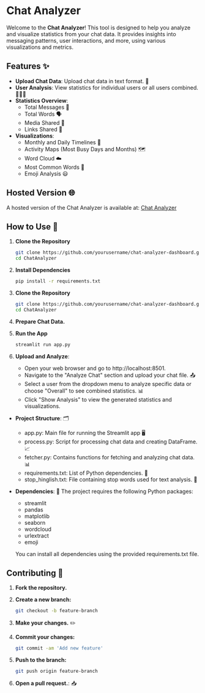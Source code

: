# Chat Analyzer

Welcome to the **Chat Analyzer**! This tool is designed to help you analyze and visualize statistics from your chat data. It provides insights into messaging patterns, user interactions, and more, using various visualizations and metrics.

## Features ✨

- **Upload Chat Data**: Upload chat data in text format. 📂
- **User Analysis**: View statistics for individual users or all users combined. 🧑‍🤝‍🧑
- **Statistics Overview**:
  - Total Messages 📩
  - Total Words 🗣️
  - Media Shared 📸
  - Links Shared 🔗
- **Visualizations**:
  - Monthly and Daily Timelines 📅
  - Activity Maps (Most Busy Days and Months) 🗺️
  - Word Cloud ☁️
  - Most Common Words 📝
  - Emoji Analysis 😃

## Hosted Version 🌐

A hosted version of the Chat Analyzer is available at: [Chat Analyzer](https://analyzer-chat.streamlit.app/)


## How to Use 🚀

1. **Clone the Repository**
   ```bash
   git clone https://github.com/yourusername/chat-analyzer-dashboard.git
   cd ChatAnalyzer
2. **Install Dependencies**
   ```bash
   pip install -r requirements.txt
3. **Clone the Repository**
   ```bash
   git clone https://github.com/yourusername/chat-analyzer-dashboard.git
   cd ChatAnalyzer
4. **Prepare Chat Data.**

5. **Run the App**
   ```bash
   streamlit run app.py
5. **Upload and Analyze**:
   - Open your web browser and go to http://localhost:8501.
   - Navigate to the "Analyze Chat" section and upload your chat file. 📤
   - Select a user from the dropdown menu to analyze specific data or choose "Overall" to see combined statistics. 📊
   - Click "Show Analysis" to view the generated statistics and visualizations.

- **Project Structure**: 🗂️
  - app.py: Main file for running the Streamlit app 🖥️
  - process.py: Script for processing chat data and creating DataFrame. 📈
  - fetcher.py: Contains functions for fetching and analyzing chat data. 📊
  - requirements.txt: List of Python dependencies. 📜
  - stop_hinglish.txt: File containing stop words used for text analysis. 🚫

- **Dependencies**: 🧩
  The project requires the following Python packages:
  - streamlit
  - pandas
  - matplotlib
  - seaborn
  - wordcloud
  - urlextract
  - emoji
    
  You can install all dependencies using the provided requirements.txt file.

## Contributing 🤝

1. **Fork the repository.**
   
2. **Create a new branch:**
   ```bash
   git checkout -b feature-branch

3. **Make your changes.** ✏️
   
4. **Commit your changes:**
   ```bash
   git commit -am 'Add new feature'

5. **Push to the branch:**
   ```bash
   git push origin feature-branch

6. **Open a pull request.**: 📥
   

